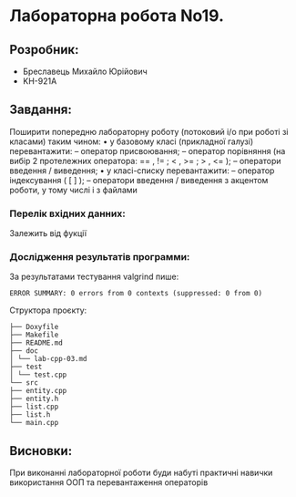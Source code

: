# Лабораторна робота No19.
## Розробник:
* Бреславець Михайло Юрійович
* KН-921A

## Завдання:
Поширити попередню лабораторну роботу (потоковий i/o при роботі зі класами) таким
чином:
• у базовому класі (прикладної галузі) перевантажити:
– оператор присвоювання;
– оператор порівняння (на вибір 2 протележних оператора: == , != ; < , >= ; > , <= );
– оператори введення / виведення;
• у класі-списку перевантажити:
– оператор індексування ( [ ] );
– оператори введення / виведення з акцентом роботи, у тому числі і з файлами
### Перелік вхідних данних:
Залежить від фукції
### Дослідження результатів программи:
За результатами тестування valgrind пише:
```
ERROR SUMMARY: 0 errors from 0 contexts (suppressed: 0 from 0)

```

Структора проєкту:
```
├── Doxyfile
├── Makefile
├── README.md
├── doc
│ └── lab-cpp-03.md
├── test
│ └── test.cpp
└── src
├── entity.cpp
├── entity.h
├── list.cpp
├── list.h
└── main.cpp

```
## Висновки:

При виконанні лабораторної роботи буди набуті практичні навички використання ООП та перевантаження операторів
